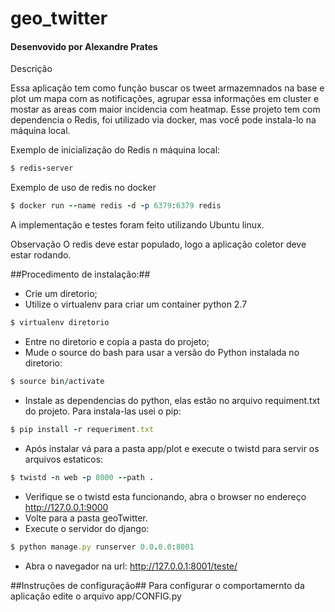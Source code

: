 # geo_twitter
#### Desenvovido por Alexandre Prates ####



Descrição

Essa aplicação tem como função buscar os tweet armazemnados na base e plot um mapa com as notificações, agrupar essa informações em cluster e mostar as areas com maior incidencia com 
heatmap. Esse projeto tem com dependencia o Redis, foi utilizado via docker, mas você pode instala-lo na máquina local.

Exemplo de inicialização do Redis n máquina local:

```ruby
$ redis-server
```

Exemplo de uso de redis no docker

```ruby
$ docker run --name redis -d -p 6379:6379 redis
```

A implementação e testes foram feito utilizando Ubuntu linux.

Observação
O redis deve estar populado, logo a aplicação coletor deve estar rodando.

##Procedimento de instalação:##

- Crie um diretorio;
- Utilize o virtualenv para criar um container python 2.7

```ruby
$ virtualenv diretorio
```

- Entre no diretorio e copia a pasta do projeto;
- Mude o source do bash para usar a versão do Python instalada no diretorio:
```ruby
$ source bin/activate
```

- Instale as dependencias do python, elas estão no arquivo requiment.txt do projeto. Para instala-las usei o pip:
```ruby
$ pip install -r requeriment.txt
```

- Após instalar vá para a pasta app/plot e execute o twistd para servir os arquivos estaticos:
```ruby
$ twistd -n web -p 8000 --path .
```


- Verifique se o twistd esta funcionando, abra o browser no endereço http://127.0.0.1:9000
- Volte para a pasta geoTwitter.
- Execute o servidor do django:
```ruby
$ python manage.py runserver 0.0.0.0:8001
```

- Abra o navegador na url: http://127.0.0.1:8001/teste/


##Instruções de configuração##
Para configurar o comportamernto da aplicação edite o arquivo app/CONFIG.py


 
